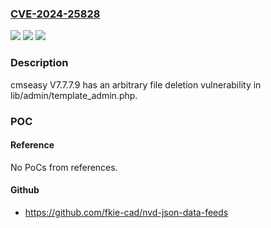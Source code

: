 ### [CVE-2024-25828](https://cve.mitre.org/cgi-bin/cvename.cgi?name=CVE-2024-25828)
![](https://img.shields.io/static/v1?label=Product&message=n%2Fa&color=blue)
![](https://img.shields.io/static/v1?label=Version&message=n%2Fa&color=blue)
![](https://img.shields.io/static/v1?label=Vulnerability&message=n%2Fa&color=brighgreen)

### Description

cmseasy V7.7.7.9 has an arbitrary file deletion vulnerability in lib/admin/template_admin.php.

### POC

#### Reference
No PoCs from references.

#### Github
- https://github.com/fkie-cad/nvd-json-data-feeds

